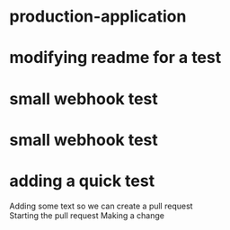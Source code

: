 # production-application
# modifying readme for a test
# small webhook test
# small webhook test
# adding a quick test 
Adding some text so we can create a pull request    
Starting the pull request
Making a change
